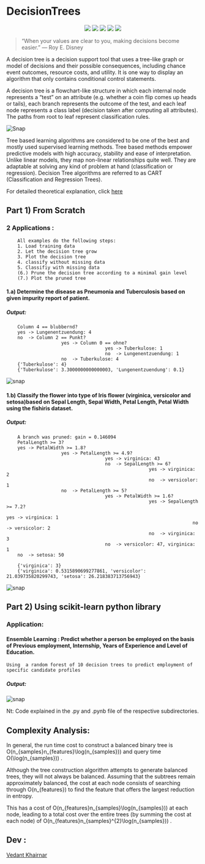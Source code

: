 # DecisionTrees

<div align="center">
<img src="https://img.shields.io/github/license/VedantKhairnar/DecisionTrees">	
<img src="https://img.shields.io/github/stars/VedantKhairnar/DecisionTrees">
<img src="https://img.shields.io/github/forks/VedantKhairnar/DecisionTrees">
<img src="https://img.shields.io/github/issues/VedantKhairnar/DecisionTrees">
<img src="https://img.shields.io/badge/PRs-welcome-informational">
</div>


> “When your values are clear to you, making decisions become easier.”
>  — Roy E. Disney


A decision tree is a decision support tool that uses a tree-like graph or model of decisions and their possible consequences, including chance event outcomes, resource costs, and utility. It is one way to display an algorithm that only contains conditional control statements.

A decision tree is a flowchart-like structure in which each internal node represents a “test” on an attribute (e.g. whether a coin flip comes up heads or tails), each branch represents the outcome of the test, and each leaf node represents a class label (decision taken after computing all attributes). The paths from root to leaf represent classification rules.

![Snap](https://github.com/VedantKhairnar/DecisionTrees/blob/master/img/dtree.png)


Tree based learning algorithms are considered to be one of the best and mostly used supervised learning methods. Tree based methods empower predictive models with high accuracy, stability and ease of interpretation. Unlike linear models, they map non-linear relationships quite well. They are adaptable at solving any kind of problem at hand (classification or regression). Decision Tree algorithms are referred to as CART (Classification and Regression Trees).

For detailed theoretical explanation, click [here](https://medium.com/greyatom/decision-trees-a-simple-way-to-visualize-a-decision-dc506a403aeb)

## Part 1) From Scratch
        
  ### 2 Applications : 
        
       
        All examples do the following steps:
        1. Load training data
        2. Let the decision tree grow
        3. Plot the decision tree
        4. classify without missing data
        5. Classifiy with missing data
        (6.) Prune the decision tree according to a minimal gain level
        (7.) Plot the pruned tree
        
   #### 1.a) Determine the disease as Pneumonia and Tuberculosis based on given impurity report of patient.
   
   ##### Output:
   
   
        Column 4 == blubbernd?
        yes -> Lungenentzuendung: 4
        no  -> Column 2 == Punkt?
                        yes -> Column 0 == ohne?
                                        yes -> Tuberkulose: 1
                                        no  -> Lungenentzuendung: 1
                        no  -> Tuberkulose: 4
        {'Tuberkulose': 4}
        {'Tuberkulose': 3.3000000000000003, 'Lungenentzuendung': 0.1}

   ![snap](https://github.com/VedantKhairnar/DecisionTrees/blob/master/DecisionTrees/from_scratch/tbc.png)
        
 ####  1.b) Classify the flower into type of Iris flower (virginica, versicolor and setosa)based on Sepal Length, Sepal Width, Petal Length, Petal Width using the fishiris dataset.
   
   ##### Output: 
        A branch was pruned: gain = 0.146094
        PetalLength >= 3?
        yes -> PetalWidth >= 1.8?
                        yes -> PetalLength >= 4.9?
                                        yes -> virginica: 43
                                        no  -> SepalLength >= 6?
                                                        yes -> virginica: 2
                                                        no  -> versicolor: 1
                        no  -> PetalLength >= 5?
                                        yes -> PetalWidth >= 1.6?
                                                        yes -> SepalLength >= 7.2?
                                                                        yes -> virginica: 1
                                                                        no  -> versicolor: 2
                                                        no  -> virginica: 3
                                        no  -> versicolor: 47, virginica: 1
        no  -> setosa: 50
        
        {'virginica': 3}
        {'virginica': 0.5315890699277861, 'versicolor': 21.039735820299743, 'setosa': 26.218383713756943}
        
![snap](https://github.com/VedantKhairnar/DecisionTrees/blob/master/DecisionTrees/from_scratch/iris.png)
        
## Part 2) Using scikit-learn python library
   ###     Application:  
   #### Ensemble Learning : Predict whether a person be employed on the basis of Previous employment, Internship, Years of Experience and Level of Education.
   
    
    Using  a random forest of 10 decision trees to predict employment of specific candidate profiles
   
   ##### Output:
![snap](https://github.com/VedantKhairnar/DecisionTrees/blob/master/DecisionTrees/using_sklearn/pastHires.png)

   Nt: Code explained in the .py and .pynb file of the respective subdirectories.


## Complexity Analysis: 

In general, the run time cost to construct a balanced binary tree is O(n_{samples}n_{features}\log(n_{samples})) and query time O(\log(n_{samples})) .

Although the tree construction algorithm attempts to generate balanced trees, they will not always be balanced. Assuming that the subtrees remain approximately balanced, the cost at each node consists of searching through O(n_{features}) to find the feature that offers the largest reduction in entropy. 

This has a cost of O(n_{features}n_{samples}\log(n_{samples})) at each node, leading to a total cost over the entire trees (by summing the cost at each node) of O(n_{features}n_{samples}^{2}\log(n_{samples})) .


## Dev :
[Vedant Khairnar](http://vedantkhairnar.ml/)

